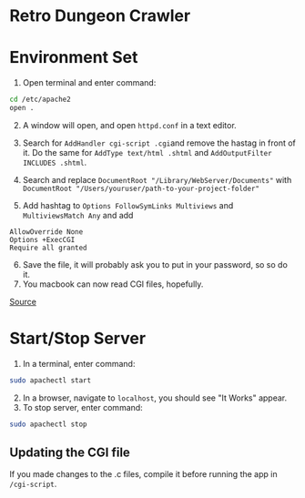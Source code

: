 # Retro Dungeon Crawler

# Environment Set

1. Open  terminal and enter command:
```sh
cd /etc/apache2
open .
```
2. A window will open, and open `httpd.conf` in a text editor.
3. Search for `AddHandler cgi-script .cgi`and remove the hastag in front of it. Do the same for `AddType text/html .shtml` and `AddOutputFilter INCLUDES .shtml`.
4. Search and replace `DocumentRoot "/Library/WebServer/Documents"` with `DocumentRoot "/Users/youruser/path-to-your-project-folder"`

5. Add hashtag to `Options FollowSymLinks Multiviews` and `MultiviewsMatch Any` and add 
```
AllowOverride None 
Options +ExecCGI
Require all granted
```
6. Save the file, it will probably ask you to put in your password, so so do it.
7. You macbook can now read CGI files, hopefully.

[Source](http://www.cgi101.com/book/connect/mac.html)

# Start/Stop Server
1. In a terminal, enter command:
```sh
sudo apachectl start
```
2. In a browser, navigate to `localhost`, you should see "It Works" appear.
3. To stop server, enter command:
```sh
sudo apachectl stop
```

## Updating the CGI file
If you made changes to the .c files, compile it before running the app in `/cgi-script`.